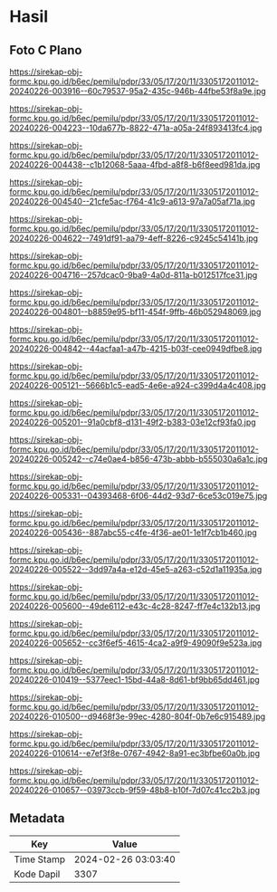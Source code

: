 # Hasil

## Foto C Plano

https://sirekap-obj-formc.kpu.go.id/b6ec/pemilu/pdpr/33/05/17/20/11/3305172011012-20240226-003916--60c79537-95a2-435c-946b-44fbe53f8a9e.jpg

https://sirekap-obj-formc.kpu.go.id/b6ec/pemilu/pdpr/33/05/17/20/11/3305172011012-20240226-004223--10da677b-8822-471a-a05a-24f893413fc4.jpg

https://sirekap-obj-formc.kpu.go.id/b6ec/pemilu/pdpr/33/05/17/20/11/3305172011012-20240226-004438--c1b12068-5aaa-4fbd-a8f8-b6f8eed981da.jpg

https://sirekap-obj-formc.kpu.go.id/b6ec/pemilu/pdpr/33/05/17/20/11/3305172011012-20240226-004540--21cfe5ac-f764-41c9-a613-97a7a05af71a.jpg

https://sirekap-obj-formc.kpu.go.id/b6ec/pemilu/pdpr/33/05/17/20/11/3305172011012-20240226-004622--7491df91-aa79-4eff-8226-c9245c54141b.jpg

https://sirekap-obj-formc.kpu.go.id/b6ec/pemilu/pdpr/33/05/17/20/11/3305172011012-20240226-004716--257dcac0-9ba9-4a0d-811a-b012517fce31.jpg

https://sirekap-obj-formc.kpu.go.id/b6ec/pemilu/pdpr/33/05/17/20/11/3305172011012-20240226-004801--b8859e95-bf11-454f-9ffb-46b052948069.jpg

https://sirekap-obj-formc.kpu.go.id/b6ec/pemilu/pdpr/33/05/17/20/11/3305172011012-20240226-004842--44acfaa1-a47b-4215-b03f-cee0949dfbe8.jpg

https://sirekap-obj-formc.kpu.go.id/b6ec/pemilu/pdpr/33/05/17/20/11/3305172011012-20240226-005121--5666b1c5-ead5-4e6e-a924-c399d4a4c408.jpg

https://sirekap-obj-formc.kpu.go.id/b6ec/pemilu/pdpr/33/05/17/20/11/3305172011012-20240226-005201--91a0cbf8-d131-49f2-b383-03e12cf93fa0.jpg

https://sirekap-obj-formc.kpu.go.id/b6ec/pemilu/pdpr/33/05/17/20/11/3305172011012-20240226-005242--c74e0ae4-b856-473b-abbb-b555030a6a1c.jpg

https://sirekap-obj-formc.kpu.go.id/b6ec/pemilu/pdpr/33/05/17/20/11/3305172011012-20240226-005331--04393468-6f06-44d2-93d7-6ce53c019e75.jpg

https://sirekap-obj-formc.kpu.go.id/b6ec/pemilu/pdpr/33/05/17/20/11/3305172011012-20240226-005436--887abc55-c4fe-4f36-ae01-1e1f7cb1b460.jpg

https://sirekap-obj-formc.kpu.go.id/b6ec/pemilu/pdpr/33/05/17/20/11/3305172011012-20240226-005522--3dd97a4a-e12d-45e5-a263-c52d1a11935a.jpg

https://sirekap-obj-formc.kpu.go.id/b6ec/pemilu/pdpr/33/05/17/20/11/3305172011012-20240226-005600--49de6112-e43c-4c28-8247-ff7e4c132b13.jpg

https://sirekap-obj-formc.kpu.go.id/b6ec/pemilu/pdpr/33/05/17/20/11/3305172011012-20240226-005652--cc3f6ef5-4615-4ca2-a9f9-49090f9e523a.jpg

https://sirekap-obj-formc.kpu.go.id/b6ec/pemilu/pdpr/33/05/17/20/11/3305172011012-20240226-010419--5377eec1-15bd-44a8-8d61-bf9bb65dd461.jpg

https://sirekap-obj-formc.kpu.go.id/b6ec/pemilu/pdpr/33/05/17/20/11/3305172011012-20240226-010500--d9468f3e-99ec-4280-804f-0b7e6c915489.jpg

https://sirekap-obj-formc.kpu.go.id/b6ec/pemilu/pdpr/33/05/17/20/11/3305172011012-20240226-010614--e7ef3f8e-0767-4942-8a91-ec3bfbe60a0b.jpg

https://sirekap-obj-formc.kpu.go.id/b6ec/pemilu/pdpr/33/05/17/20/11/3305172011012-20240226-010657--03973ccb-9f59-48b8-b10f-7d07c41cc2b3.jpg


## Metadata

| Key        | Value               |
| ---------- | ------------------- |
| Time Stamp | 2024-02-26 03:03:40 |
| Kode Dapil | 3307                |



